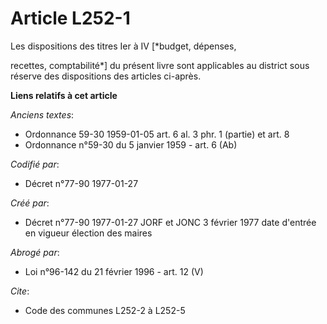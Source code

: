 # Article L252-1

Les dispositions des titres Ier à IV [*budget, dépenses,

recettes, comptabilité*] du présent livre sont applicables au district sous réserve des dispositions des articles ci-après.

**Liens relatifs à cet article**

_Anciens textes_:

  - Ordonnance 59-30 1959-01-05 art. 6 al. 3 phr. 1 (partie) et art. 8
  - Ordonnance n°59-30 du 5 janvier 1959 - art. 6 (Ab)

_Codifié par_:

  - Décret n°77-90 1977-01-27

_Créé par_:

  - Décret n°77-90 1977-01-27 JORF et JONC 3 février 1977 date d'entrée en vigueur élection des maires

_Abrogé par_:

  - Loi n°96-142 du 21 février 1996 - art. 12 (V)

_Cite_:

  - Code des communes L252-2 à L252-5
